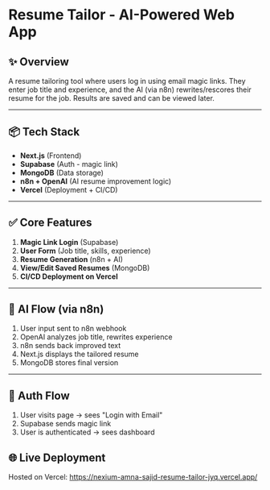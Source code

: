 
# Resume Tailor - AI-Powered Web App

## ✨ Overview
A resume tailoring tool where users log in using email magic links. They enter job title and experience, and the AI (via n8n) rewrites/rescores their resume for the job. Results are saved and can be viewed later.

---

## 📦 Tech Stack
- **Next.js** (Frontend)
- **Supabase** (Auth - magic link)
- **MongoDB** (Data storage)
- **n8n + OpenAI** (AI resume improvement logic)
- **Vercel** (Deployment + CI/CD)

---

## ✅ Core Features
1. **Magic Link Login** (Supabase)
2. **User Form** (Job title, skills, experience)
3. **Resume Generation** (n8n + AI)
4. **View/Edit Saved Resumes** (MongoDB)
5. **CI/CD Deployment on Vercel**

---


## 🧠 AI Flow (via n8n)
1. User input sent to n8n webhook
2. OpenAI analyzes job title, rewrites experience
3. n8n sends back improved text
4. Next.js displays the tailored resume
5. MongoDB stores final version

---

## 🔐 Auth Flow
1. User visits page → sees "Login with Email"
2. Supabase sends magic link
3. User is authenticated → sees dashboard


## 🌐 Live Deployment
Hosted on Vercel:
https://nexium-amna-sajid-resume-tailor-jyq.vercel.app/
